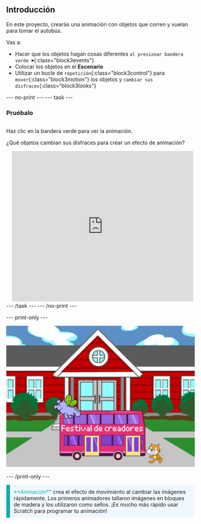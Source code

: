 ## Introducción

En este proyecto, crearás una animación con objetos que corren y vuelan para tomar el autobús.

Vas a:
+ Hacer que los objetos hagan cosas diferentes `al presionar bandera verde ⚑`{:class="block3events"}
+ Colocar los objetos en el **Escenario**
+ Utilizar un bucle de `repetición`{:class="block3control"} para `mover`{:class="block3motion"} los objetos y `cambiar sus disfraces`{:class="block3looks"}

--- no-print --- --- task ---

### Pruébalo
<div style="display: flex; flex-wrap: wrap">
<div style="flex-basis: 200px; flex-grow: 1">  

Haz clic en la bandera verde para ver la animación. 

¿Qué objetos cambian sus disfraces para crear un efecto de animación?
</div>
<div class="scratch-preview" style="margin-left: 15px;">
  <iframe allowtransparency="true" width="485" height="402" src="https://scratch.mit.edu/projects/embed/595269881/?autostart=false" frameborder="0"></iframe>
</div>
</div>
--- /task --- --- /no-print ---

--- print-only ---

![El proyecto terminado.](images/showcase_static.png)

--- /print-only ---

<p style="border-left: solid; border-width:10px; border-color: #0faeb0; background-color: aliceblue; padding: 10px;">
<span style="color: #0faeb0">**Animación**</span> crea el efecto de movimiento al cambiar las imágenes rápidamente. Los primeros animadores tallaron imágenes en bloques de madera y los utilizaron como sellos. ¡Es mucho más rápido usar Scratch para programar tu animación!
</p>